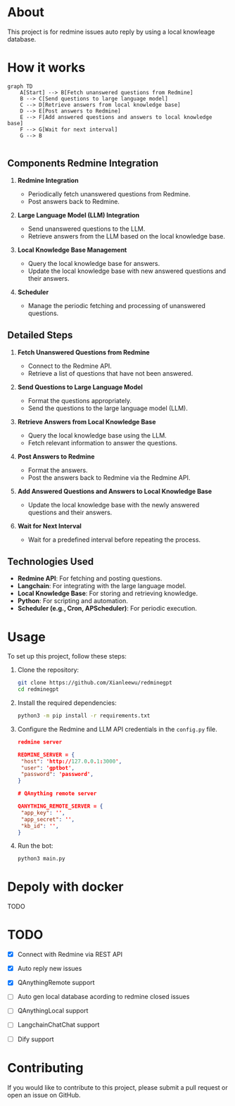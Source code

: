 # About

This project is for redmine issues auto reply by using a local knowleage database.

# How it works

```mermaid
graph TD
    A[Start] --> B[Fetch unanswered questions from Redmine]
    B --> C[Send questions to large language model]
    C --> D[Retrieve answers from local knowledge base]
    D --> E[Post answers to Redmine]
    E --> F[Add answered questions and answers to local knowledge base]
    F --> G[Wait for next interval]
    G --> B


```

## Components Redmine Integration

1. **Redmine Integration**
   
   - Periodically fetch unanswered questions from Redmine.
   - Post answers back to Redmine.

2. **Large Language Model (LLM) Integration**
   
   - Send unanswered questions to the LLM.
   - Retrieve answers from the LLM based on the local knowledge base.

3. **Local Knowledge Base Management**
   
   - Query the local knowledge base for answers.
   - Update the local knowledge base with new answered questions and their answers.

4. **Scheduler**
   
   - Manage the periodic fetching and processing of unanswered questions.

## Detailed Steps

1. **Fetch Unanswered Questions from Redmine**
   
   - Connect to the Redmine API.
   - Retrieve a list of questions that have not been answered.

2. **Send Questions to Large Language Model**
   
   - Format the questions appropriately.
   - Send the questions to the large language model (LLM).

3. **Retrieve Answers from Local Knowledge Base**
   
   - Query the local knowledge base using the LLM.
   - Fetch relevant information to answer the questions.

4. **Post Answers to Redmine**
   
   - Format the answers.
   - Post the answers back to Redmine via the Redmine API.

5. **Add Answered Questions and Answers to Local Knowledge Base**
   
   - Update the local knowledge base with the newly answered questions and their answers.

6. **Wait for Next Interval**
   
   - Wait for a predefined interval before repeating the process.

## Technologies Used

- **Redmine API**: For fetching and posting questions.
- **Langchain**: For integrating with the large language model.
- **Local Knowledge Base**: For storing and retrieving knowledge.
- **Python**: For scripting and automation.
- **Scheduler (e.g., Cron, APScheduler)**: For periodic execution.

# Usage

To set up this project, follow these steps:

1. Clone the repository:
   
   ```sh
   git clone https://github.com/Xianleewu/redminegpt
   cd redminegpt
   ```

2. Install the required dependencies:
   
   ```sh
   python3 -m pip install -r requirements.txt
   ```

3. Configure the Redmine and LLM API credentials in the `config.py` file.
   
   ```json
   redmine server
   
   REDMINE_SERVER = {
    "host": 'http://127.0.0.1:3000',
    "user": 'gptbot',
    "password": 'password',
   }
   
   # QAnything remote server
   
   QANYTHING_REMOTE_SERVER = {
    "app_key": '',
    "app_secret": '',
    "kb_id": '',
   }
   ```
   
   

4. Run the bot:
   
   ```sh
   python3 main.py
   ```

# Depoly with docker

TODO

# TODO

- [x] Connect with Redmine via REST API

- [x] Auto reply new issues

- [x] QAnythingRemote support

- [ ] Auto gen local database acording to redmine closed issues

- [ ] QAnythingLocal support

- [ ] LangchainChatChat support

- [ ] Dify support

# Contributing

If you would like to contribute to this project, please submit a pull request or open an issue on GitHub.

